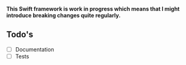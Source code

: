 **This Swift framework is work in progress which means that I might introduce breaking changes quite regularly.**

## Todo's

- [ ] Documentation
- [ ] Tests
